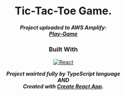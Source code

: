 <div align="center">
 
# Tic-Tac-Toe Game. 
***Project uploaded to AWS Amplify: <br/>
[Play-Game](https://master.dfyybdctzjiw9.amplifyapp.com)***

### Built With
 [![React][React.js]][React-url]

***Project wairted fully by TypeScript language <br/>
AND <br/>
Created with [Create React App](https://github.com/facebook/create-react-app).*** <br/>
<div/>

[React.js]: https://img.shields.io/badge/React-20232A?style=for-the-badge&logo=react&logoColor=61DAFB
[React-url]: https://reactjs.org/
